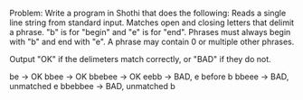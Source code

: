 Problem:
Write a program in Shothi that does the following:
Reads a single line string from standard input.
Matches open and closing letters that delimit a phrase.
"b" is for "begin" and "e" is for "end". Phrases must always begin with "b" and end with "e".
A phrase may contain 0 or multiple other phrases.

Output "OK" if the delimeters match correctly, or "BAD" if they do not.

be -> OK
bbee -> OK
bbebee -> OK
eebb -> BAD, e before b
bbeee -> BAD, unmatched e
bbebbee -> BAD, unmatched b